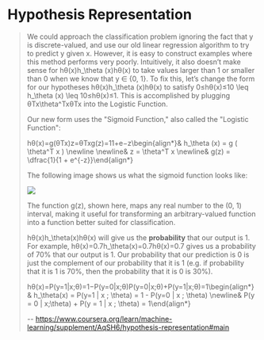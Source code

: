 # Hypothesis Representation
> 
> We could approach the classification problem ignoring the fact that y is discrete-valued, and use our old linear regression algorithm to try to predict y given x. However, it is easy to construct examples where this method performs very poorly. Intuitively, it also doesn’t make sense for hθ(x)h_\theta (x)hθ​(x) to take values larger than 1 or smaller than 0 when we know that y ∈ {0, 1}. To fix this, let’s change the form for our hypotheses hθ(x)h_\theta (x)hθ​(x) to satisfy 0≤hθ(x)≤10 \leq h_\theta (x) \leq 10≤hθ​(x)≤1. This is accomplished by plugging θTx\theta^TxθTx into the Logistic Function.
> 
> Our new form uses the "Sigmoid Function," also called the "Logistic Function":
> 
> hθ(x)=g(θTx)z=θTxg(z)=11+e−z\begin{align*}& h_\theta (x) = g ( \theta^T x ) \newline \newline& z = \theta^T x \newline& g(z) = \dfrac{1}{1 + e^{-z}}\end{align*}
> 
> The following image shows us what the sigmoid function looks like:
> 
> ![](https://d3c33hcgiwev3.cloudfront.net/imageAssetProxy.v1/1WFqZHntEead-BJkoDOYOw_2413fbec8ff9fa1f19aaf78265b8a33b_Logistic_function.png?expiry=1592006400000&hmac=_0m2654YNyQbRBykosX9EBmV24typH8TfvQXLt7gOqA)
> 
> The function g(z), shown here, maps any real number to the (0, 1) interval, making it useful for transforming an arbitrary-valued function into a function better suited for classification.
> 
> hθ(x)h_\theta(x)hθ​(x) will give us the **probability** that our output is 1\. For example, hθ(x)=0.7h_\theta(x)=0.7hθ​(x)=0.7 gives us a probability of 70% that our output is 1\. Our probability that our prediction is 0 is just the complement of our probability that it is 1 (e.g. if probability that it is 1 is 70%, then the probability that it is 0 is 30%).
> 
> hθ(x)=P(y=1|x;θ)=1−P(y=0|x;θ)P(y=0|x;θ)+P(y=1|x;θ)=1\begin{align*}& h_\theta(x) = P(y=1 | x ; \theta) = 1 - P(y=0 | x ; \theta) \newline& P(y = 0 | x;\theta) + P(y = 1 | x ; \theta) = 1\end{align*}
>
> -- https://www.coursera.org/learn/machine-learning/supplement/AqSH6/hypothesis-representation#main
